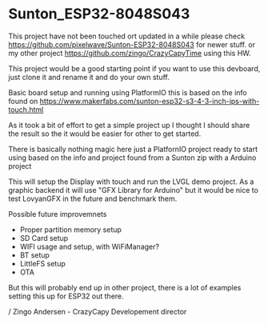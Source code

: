 # Sunton_ESP32-8048S043


This project have not been touched ort updated in a while please check https://github.com/pixelwave/Sunton-ESP32-8048S043 for newer stuff.
or my other project https://github.com/zingo/CrazyCapyTime using this HW.



This project would be a good starting point if you want to use this devboard, just clone it
and rename it and do your own stuff.

Basic board setup and running using PlatformIO
this is based on the info found on
https://www.makerfabs.com/sunton-esp32-s3-4-3-inch-ips-with-touch.html

As it took a bit of effort to get a simple project up I thought I should
share the result so the it would be easier for other to get started.

There is basically nothing magic here just a PlatfornIO project ready to start
using based on the info and project found from a Sunton zip with a Arduino project

This will setup the Display with touch and run the LVGL demo project. As a graphic
backend it will use "GFX Library for Arduino" but it would be nice to test LovyanGFX
in the future and benchmark them.

Possible future improvemnets

 * Proper partition memory setup
 * SD Card setup
 * WIFI usage and setup, with WiFiManager?
 * BT setup
 * LittleFS setup
 * OTA
 
 But this will probably end up in other project, there is a lot of examples setting this up
 for ESP32 out there.

/ Zingo Andersen - CrazyCapy Developement director
